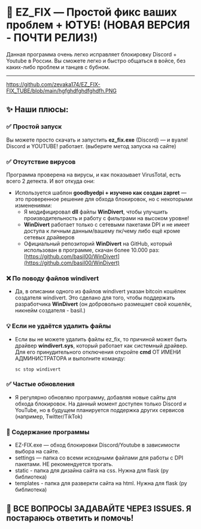 # 📁 EZ_FIX — Простой фикс ваших проблем + ЮТУБ! (НОВАЯ ВЕРСИЯ - ПОЧТИ РЕЛИЗ!)

Данная программа очень легко исправляет блокировку Discord + Youtube в России. Вы сможете легко и быстро общаться в войсе, без каких-либо проблем и танцев с бубном.

---

https://github.com/zevaka174/EZ_FIX-FIX_TUBE/blob/main/hgfghdfghdfghdfh.PNG

## ✨ Наши плюсы:

### ✅ Простой запуск
Вы можете просто скачать и запустить **ez_fix.exe** (Discord) — и вуаля! Discord и YOUTUBE! работает. (выберите метод запуска на сайте)

### ✅ Отсутствие вирусов
Программа проверена на вирусы, и как показывает VirusTotal, есть всего 2 детекта. И вот откуда они:
- Используется шаблон **goodbyedpi + изучено как создан zapret** — это проверенное решение для обхода блокировок, но с некоторыми изменениями:
  - Я модифицировал **dll** файлы **WinDivert**, чтобы улучшить производительность и работу с фильтрами на высоком уровне!
  - **WinDivert** работает только с сетевыми пакетами DPI и не имеет доступа к личным данным/вашему пк/чему либо ещё кроме сетевых драйверов
  - Официальный репозиторий **WinDivert** на GitHub, который использован в программе, скачан более 10.000 раз: [https://github.com/basil00/WinDivert](https://github.com/basil00/WinDivert)

### ❌ По поводу файлов windivert
- Да, в описании одного из файлов windivert указан bitcoin кошёлек создателя windivert. Это сделано для того, чтобы поддержать разработчика **WinDivert** (он добровольно размещает свой кошелёк, никнейм создателя - basil.)

### 💡 Если не удаётся удалить файлы
- Если вы не можете удалить файлы ez_fix, то причиной может быть драйвер **windivert.sys**, который работает как системный драйвер. Для его принудительного отключения откройте **cmd** ОТ ИМЕНИ АДМИНИСТРАТОРА и выполните команду:

    `sc stop windivert`

 ### ✅ Частые обновления
- Я регулярно обновляю программу, добавляя новые сайты для обхода блокировок. На данный момент доступен только Discord и YouTube, но в будущем планируется поддержка других сервисов (например, Twitter/TikTok)

 ### 📂 Содержание программы
- EZ-FIX.exe — обход блокировки Discord/Youtube в зависимости выбора на сайте.
- settings — папка со всеми исходными файлами для работы с DPI пакетами. НЕ рекомендуется трогать.
- static - папка для дизайна сайта на css. Нужна для flask (py библиотека)
- templates - папка для разверкти сайта на html. Нужна для flask (py библиотека)
## 📢 ВСЕ ВОПРОСЫ ЗАДАВАЙТЕ ЧЕРЕЗ ISSUES. Я постараюсь ответить и помочь!

